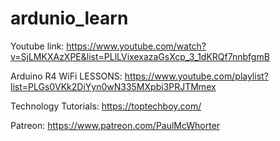 # ardunio_learn
Youtube link: https://www.youtube.com/watch?v=SjLMKXAzXPE&list=PLlLVixexazaGsXcp_3_1dKRQf7nnbfgmB


Arduino R4 WiFi LESSONS: https://www.youtube.com/playlist?list=PLGs0VKk2DiYyn0wN335MXpbi3PRJTMmex

Technology Tutorials: https://toptechboy.com/

Patreon: https://www.patreon.com/PaulMcWhorter

